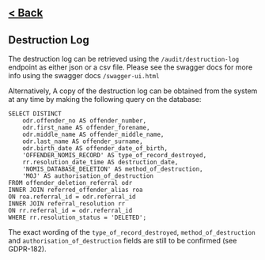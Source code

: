 [< Back](../README.md)
---
## Destruction Log

The destruction log can be retrieved using the `/audit/destruction-log` endpoint as either json or a csv file.
Please see the swagger docs for more info using the swagger docs `/swagger-ui.html`

Alternatively, A copy of the destruction log can be obtained from
the system at any time by making the following query
on the database:

```postgresql
SELECT DISTINCT
    odr.offender_no AS offender_number,
    odr.first_name AS offender_forename,
    odr.middle_name AS offender_middle_name,
    odr.last_name AS offender_surname,
    odr.birth_date AS offender_date_of_birth,
    'OFFENDER_NOMIS_RECORD' AS type_of_record_destroyed,
    rr.resolution_date_time AS destruction_date,
    'NOMIS_DATABASE_DELETION' AS method_of_destruction,
    'MOJ' AS authorisation_of_destruction
FROM offender_deletion_referral odr
INNER JOIN referred_offender_alias roa 
ON roa.referral_id = odr.referral_id 
INNER JOIN referral_resolution rr
ON rr.referral_id = odr.referral_id 
WHERE rr.resolution_status = 'DELETED';
```

The exact wording of the `type_of_record_destroyed`,
`method_of_destruction` and `authorisation_of_destruction` fields
are still to be confirmed (see GDPR-182).
